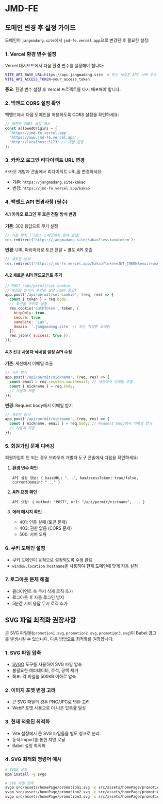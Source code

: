 # JMD-FE

## 도메인 변경 후 설정 가이드

도메인이 `jangmadang.site`에서 `jmd-fe.vercel.app`으로 변경된 후 필요한 설정:

### 1. Vercel 환경 변수 설정
Vercel 대시보드에서 다음 환경 변수를 설정해야 합니다:

```bash
VITE_API_BASE_URL=https://api.jangmadang.site  # 또는 새로운 API 서버 주소
VITE_API_ACCESS_TOKEN=your_access_token
```

**중요**: 환경 변수 설정 후 Vercel 프로젝트를 다시 배포해야 합니다.

### 2. 백엔드 CORS 설정 확인
백엔드에서 다음 도메인을 허용하도록 CORS 설정을 확인하세요:

```javascript
// 백엔드 CORS 설정 예시
const allowedOrigins = [
  'https://jmd-fe.vercel.app',
  'https://www.jmd-fe.vercel.app',
  'http://localhost:5173' // 개발 환경
];
```

### 3. 카카오 로그인 리다이렉트 URL 변경
카카오 개발자 콘솔에서 리다이렉트 URL을 변경하세요:
- 기존: `https://jangmadang.site/kakao`
- 변경: `https://jmd-fe.vercel.app/kakao`

### 4. 백엔드 API 변경사항 (필수)

#### 4.1 카카오 로그인 후 토큰 전달 방식 변경
**기존**: 302 응답으로 쿠키 설정
```javascript
// 기존 방식 (크로스 도메인에서 문제 발생)
res.redirect('https://jangmadang.site/kakao?session=token');
```

**변경**: URL 파라미터로 토큰 전달 + 별도 API 호출
```javascript
// 새로운 방식
res.redirect('https://jmd-fe.vercel.app/kakao?token=JWT_TOKEN&email=user@example.com&isNewUser=true');
```

#### 4.2 새로운 API 엔드포인트 추가
```javascript
// POST /api/permit/set-cookie
// 토큰을 받아서 쿠키로 설정 (200 응답)
app.post('/api/permit/set-cookie', (req, res) => {
  const { token } = req.body;
  // 토큰을 쿠키로 설정
  res.cookie('authToken', token, {
    httpOnly: true,
    secure: true,
    sameSite: 'Lax',
    domain: '.jangmadang.site' // 또는 적절한 도메인
  });
  res.json({ success: true });
});
```

#### 4.3 신규 사용자 닉네임 설정 API 수정
**기존**: 세션에서 이메일 추출
```javascript
// 기존 방식
app.post('/api/permit/nickname', (req, res) => {
  const email = req.session.oauthemail; // 세션에서 이메일 추출
  const { nickname } = req.body;
  // 사용자 저장
});
```

**변경**: Request body에서 이메일 받기
```javascript
// 새로운 방식
app.post('/api/permit/nickname', (req, res) => {
  const { nickname, email } = req.body; // Request body에서 이메일 받기
  // 사용자 저장
});
```

### 5. 회원가입 문제 디버깅
회원가입이 안 되는 경우 브라우저 개발자 도구 콘솔에서 다음을 확인하세요:

1. **환경 변수 확인**
   ```
   API 설정 정보: { baseURL: "...", hasAccessToken: true/false, currentDomain: "..." }
   ```

2. **API 요청 확인**
   ```
   API 요청: { method: "POST", url: "/api/permit/nickname", ... }
   ```

3. **에러 메시지 확인**
   - 401: 인증 실패 (토큰 문제)
   - 403: 권한 없음 (CORS 문제)
   - 500: 서버 오류

### 6. 쿠키 도메인 설정
- 쿠키 도메인이 동적으로 설정되도록 수정 완료
- `window.location.hostname`을 사용하여 현재 도메인에 맞게 자동 설정

### 7. 로그아웃 문제 해결
- 클라이언트 측 쿠키 삭제 로직 추가
- 로그아웃 후 자동 로그인 방지
- 5분간 서버 응답 무시 로직 추가

## SVG 파일 최적화 권장사항

큰 SVG 파일들(`promotion1.svg`, `promotion2.svg`, `promotion3.svg`)이 Babel 경고를 발생시킬 수 있습니다. 
다음 방법으로 최적화를 권장합니다:

### 1. SVG 파일 압축
- [SVGO](https://github.com/svg/svgo) 도구를 사용하여 SVG 파일 압축
- 불필요한 메타데이터, 주석, 공백 제거
- 목표: 각 파일을 500KB 이하로 압축

### 2. 이미지 포맷 변경 고려
- 큰 SVG 파일의 경우 PNG/JPG로 변환 고려
- WebP 포맷 사용으로 더 나은 압축률 달성

### 3. 현재 적용된 최적화
- Vite 설정에서 큰 SVG 파일들을 별도 청크로 분리
- 동적 import를 통한 지연 로딩
- Babel 설정 최적화

### 4. SVG 최적화 명령어 예시
```bash
# SVGO 설치
npm install -g svgo

# SVG 파일 압축
svgo src/assets/homePage/promotion1.svg -o src/assets/homePage/promotion1-optimized.svg
svgo src/assets/homePage/promotion2.svg -o src/assets/homePage/promotion2-optimized.svg
svgo src/assets/homePage/promotion3.svg -o src/assets/homePage/promotion3-optimized.svg
```
